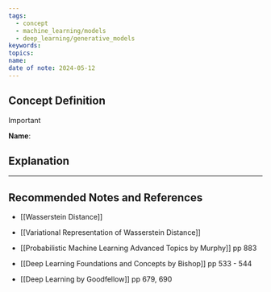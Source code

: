 ```yaml
---
tags:
  - concept
  - machine_learning/models
  - deep_learning/generative_models
keywords: 
topics: 
name: 
date of note: 2024-05-12
---
```


## Concept Definition

>[!important]
>**Name**: 



## Explanation





-----------
##  Recommended Notes and References

- [[Wasserstein Distance]]
- [[Variational Representation of Wasserstein Distance]]

- [[Probabilistic Machine Learning Advanced Topics by Murphy]] pp 883
- [[Deep Learning Foundations and Concepts by Bishop]] pp 533 - 544
- [[Deep Learning by Goodfellow]] pp 679, 690